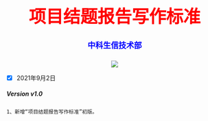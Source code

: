 <div align='center' >
  <body>
    <h1 style="color:red;font-size:40px;">项目结题报告写作标准</h1>
    <h4 style="color:blue;font-size:18px;">中科生信技术部</h4>
  </body>
</div>

<p align="center">
  <a href="https://github.com/Carthage/Carthage/"><img src="https://img.shields.io/badge/zhongkeshengxin-v1.0.0-4BC51D.svg?style=flat"></a>
<!---
<a href="https://travis-ci.org/onevcat/Kingfisher"><img src="https://img.shields.io/travis/onevcat/Kingfisher/master.svg"></a>
<a href="https://swift.org/package-manager/"><img src="https://img.shields.io/badge/SPM-ready-orange.svg"></a>
<a href="http://onevcat.github.io/Kingfisher/"><img src="https://img.shields.io/cocoapods/v/Kingfisher.svg?style=flat"></a>
<a href="https://raw.githubusercontent.com/onevcat/Kingfisher/master/LICENSE"><img src="https://img.shields.io/cocoapods/l/Kingfisher.svg?style=flat"></a>
<a href="http://onevcat.github.io/Kingfisher/"><img src="https://img.shields.io/cocoapods/p/Kingfisher.svg?style=flat"></a>
<a href="https://codebeat.co/projects/github-com-onevcat-kingfisher"><img alt="codebeat badge" src="https://codebeat.co/assets/svg/badges/A-398b39-669406e9e1b136187b91af587d4092b0160370f271f66a651f444b990c2730e9.svg" /></a>
--->
</p>


- [x] 2021年9月2日
##### Version v1.0
```
1、新增“项目结题报告写作标准”初版。
```
